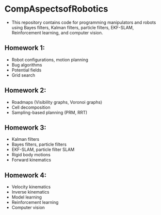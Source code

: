 # CompAspectsofRobotics
* This repository contains code for programming manipulators and robots using Bayes filters, Kalman filters, particle filters, EKF-SLAM, Reinforcement learning, and computer vision.

## Homework 1:
* Robot configurations, motion planning
* Bug algorithms
* Potential fields
* Grid search

## Homework 2: 
* Roadmaps (Visibility graphs, Voronoi graphs)
* Cell decomposition
* Sampling-based planning (PRM, RRT)

## Homework 3: 
* Kalman filters
* Bayes filters, particle filters
* EKF-SLAM, particle filter SLAM
* Rigid body motions
* Forward kinematics

## Homework 4:
* Velocity kinematics
* Inverse kinematics
* Model learning
* Reinforcement learning
* Computer vision
